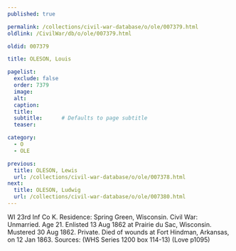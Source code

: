 ```yaml
---
published: true

permalink: /collections/civil-war-database/o/ole/007379.html
oldlink: /CivilWar/db/o/ole/007379.html

oldid: 007379

title: OLESON, Louis

pagelist:
  exclude: false
  order: 7379
  image: 
  alt:
  caption:
  title:
  subtitle:      # Defaults to page subtitle
  teaser:

category: 
  - O 
  - OLE

previous:
  title: OLESON, Lewis
  url: /collections/civil-war-database/o/ole/007378.html  
next:
  title: OLESON, Ludwig
  url: /collections/civil-war-database/o/ole/007380.html   
---
```

WI 23rd Inf Co K. Residence: Spring Green, Wisconsin. Civil War: Unmarried. Age 21. Enlisted 13 Aug 1862 at Prairie du Sac, Wisconsin. Mustered 30 Aug 1862. Private. Died of wounds at Fort Hindman, Arkansas, on 12 Jan 1863. Sources: (WHS Series 1200 box 114-13) (Love p1095)